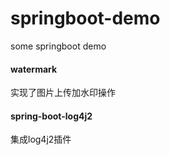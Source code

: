 # springboot-demo
some springboot demo


#### watermark 
实现了图片上传加水印操作

#### spring-boot-log4j2
集成log4j2插件